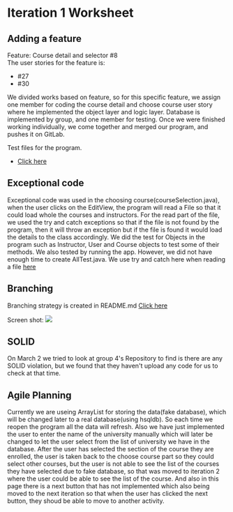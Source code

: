 Iteration 1 Worksheet
=====================

Adding a feature
-----------------

Feature: Course detail and selector #8  
The user stories for the feature is:
- #27
- #30

We divided works based on feature, so for this specific feature, we assign one member for coding the course detail and choose course user story where he implemented the object layer and logic layer. Database is implemented by group, and one member for testing.
Once we were finished working individually, we come together and merged our program, and pushes it on GitLab.

Test files for the program.
- [Click here](https://code.cs.umanitoba.ca/winter-2022-a01/group-3/my-awesome-project-a01-3/-/tree/master/app/src/test/java/comp3350/studymanager)

Exceptional code
----------------

Exceptional code was used in the choosing course(courseSelection.java), when the user clicks on the EditView, the program will read a File so that it could load whole the courses and instructors. For the read part of the file, we used the try and catch exceptions so that if the file is not found by the program, then it will throw an exception but if the file is found it would load the details to the class accordingly. We did the test for Objects in the program such as Instructor, User and Course objects to test some of their methods. We also tested by running the app. However, we did not have enough time to create AllTest.java. We use try and catch here when reading a file [here](https://code.cs.umanitoba.ca/winter-2022-a01/group-3/my-awesome-project-a01-3/-/blob/master/app/src/main/java/comp3350/studymanager/presentation/courseSelection.java)

Branching
----------

Branching strategy is created in README.md [Click here](README.md#L18)

Screen shot:
![](Graph.png)


SOLID
-----

On March 2 we tried to look at group 4's Repository to find is there are any SOLID violation, but we found that they haven't upload any code for us to check at that time.

Agile Planning
--------------

Currently we are useing ArrayList for storing the data(fake database), which will be changed later to a real database(using hsqldb). So each time we reopen the program all the data will refresh.
Also we have just implemented the user to enter the name of the university manually which will later be changed to let the user select from the list of university we have in the database.
After the user has selected the section of the course they are enrolled, the user is taken back to the choose course part so they could select other courses, but the user is not able to see the list of the courses they have selected due to fake database, so that was moved to iteration 2 where the user could be able to see the list of the course. And also in this page there is a next button that has not implemented which also being moved to the next iteration so that when the user has clicked the next button, they shoud be able to move to another activity.

